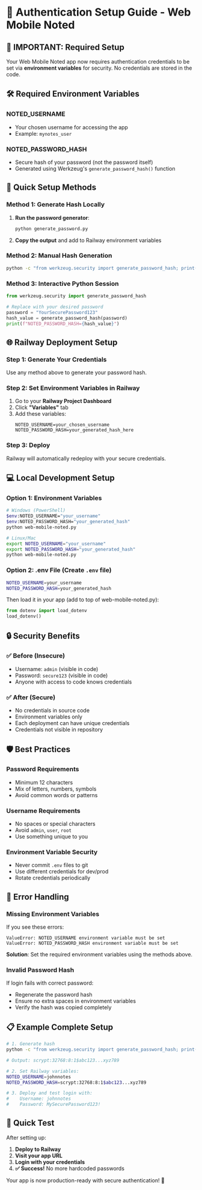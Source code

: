 # 🔐 Authentication Setup Guide - Web Mobile Noted

## 🚨 **IMPORTANT: Required Setup**

Your Web Mobile Noted app now requires authentication credentials to be set via **environment variables** for security. No credentials are stored in the code.

## 🛠️ **Required Environment Variables**

### **NOTED_USERNAME**
- Your chosen username for accessing the app
- Example: `mynotes_user`

### **NOTED_PASSWORD_HASH**
- Secure hash of your password (not the password itself)
- Generated using Werkzeug's `generate_password_hash()` function

## 🚀 **Quick Setup Methods**

### **Method 1: Generate Hash Locally**

1. **Run the password generator**:
   ```bash
   python generate_password.py
   ```

2. **Copy the output** and add to Railway environment variables

### **Method 2: Manual Hash Generation**

```bash
python -c "from werkzeug.security import generate_password_hash; print('Your hash:', generate_password_hash('YourSecurePassword123'))"
```

### **Method 3: Interactive Python Session**

```python
from werkzeug.security import generate_password_hash

# Replace with your desired password
password = "YourSecurePassword123"
hash_value = generate_password_hash(password)
print(f"NOTED_PASSWORD_HASH={hash_value}")
```

## 🌐 **Railway Deployment Setup**

### **Step 1: Generate Your Credentials**
Use any method above to generate your password hash.

### **Step 2: Set Environment Variables in Railway**
1. Go to your **Railway Project Dashboard**
2. Click **"Variables"** tab
3. Add these variables:
   ```
   NOTED_USERNAME=your_chosen_username
   NOTED_PASSWORD_HASH=your_generated_hash_here
   ```

### **Step 3: Deploy**
Railway will automatically redeploy with your secure credentials.

## 💻 **Local Development Setup**

### **Option 1: Environment Variables**
```bash
# Windows (PowerShell)
$env:NOTED_USERNAME="your_username"
$env:NOTED_PASSWORD_HASH="your_generated_hash"
python web-mobile-noted.py

# Linux/Mac
export NOTED_USERNAME="your_username"
export NOTED_PASSWORD_HASH="your_generated_hash"
python web-mobile-noted.py
```

### **Option 2: .env File** (Create `.env` file)
```bash
NOTED_USERNAME=your_username
NOTED_PASSWORD_HASH=your_generated_hash
```

Then load it in your app (add to top of web-mobile-noted.py):
```python
from dotenv import load_dotenv
load_dotenv()
```

## 🔒 **Security Benefits**

### ✅ **Before (Insecure)**
- Username: `admin` (visible in code)
- Password: `secure123` (visible in code)
- Anyone with access to code knows credentials

### ✅ **After (Secure)**
- No credentials in source code
- Environment variables only
- Each deployment can have unique credentials
- Credentials not visible in repository

## 🛡️ **Best Practices**

### **Password Requirements**
- Minimum 12 characters
- Mix of letters, numbers, symbols
- Avoid common words or patterns

### **Username Requirements**
- No spaces or special characters
- Avoid `admin`, `user`, `root`
- Use something unique to you

### **Environment Variable Security**
- Never commit `.env` files to git
- Use different credentials for dev/prod
- Rotate credentials periodically

## 🚨 **Error Handling**

### **Missing Environment Variables**
If you see these errors:
```
ValueError: NOTED_USERNAME environment variable must be set
ValueError: NOTED_PASSWORD_HASH environment variable must be set
```

**Solution**: Set the required environment variables using the methods above.

### **Invalid Password Hash**
If login fails with correct password:
- Regenerate the password hash
- Ensure no extra spaces in environment variables
- Verify the hash was copied completely

## 📋 **Example Complete Setup**

```bash
# 1. Generate hash
python -c "from werkzeug.security import generate_password_hash; print(generate_password_hash('MySecurePassword123!'))"

# Output: scrypt:32768:8:1$abc123...xyz789

# 2. Set Railway variables:
NOTED_USERNAME=johnnotes
NOTED_PASSWORD_HASH=scrypt:32768:8:1$abc123...xyz789

# 3. Deploy and test login with:
#    Username: johnnotes
#    Password: MySecurePassword123!
```

## 🎯 **Quick Test**

After setting up:
1. **Deploy to Railway**
2. **Visit your app URL**
3. **Login with your credentials**
4. **✅ Success!** No more hardcoded passwords

Your app is now production-ready with secure authentication! 🚀